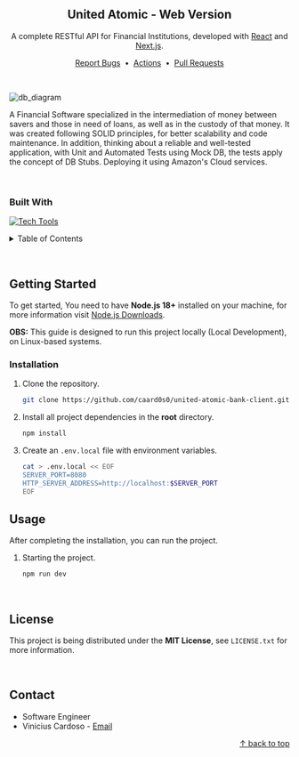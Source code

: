 <div id="top"></div>

<!-- About the Project -->
<div align="center">
    <h2>United Atomic - Web Version</h2>
    <p>A complete RESTful API for Financial Institutions, developed with <a href="https://react.dev/">React</a> and <a href="https://nextjs.org/">Next.js</a>.</p>
    <a href="https://github.com/caard0s0/united-atomic-bank-client/issues">Report Bugs</a>
    &nbsp;&bull;&nbsp;
    <a href="https://github.com/caard0s0/united-atomic-bank-client/actions">Actions</a>
    &nbsp;&bull;&nbsp;
    <a href="https://github.com/caard0s0/united-atomic-bank-client/pulls">Pull Requests</a>
</div>

&nbsp;

![db_diagram](https://github.com/caard0s0/united-atomic-bank/assets/95318788/1032912b-ea59-4588-b1e8-5c79c2409d4a)

A Financial Software specialized in the intermediation of money between savers and those in need of loans, as well as in the custody of that money. It was created following SOLID principles, for better scalability and code maintenance. In addition, thinking about a reliable and well-tested application, with Unit and Automated Tests using Mock DB, the tests apply the concept of DB Stubs. Deploying it using Amazon's Cloud services.

&nbsp;

<h3>Built With</h3>

[![Tech Tools](https://skillicons.dev/icons?i=html,tailwind,ts,react,nextjs)](https://skillicons.dev)

<!-- Table of Contents -->
<details>
  <summary>Table of Contents</summary>
    <ol>
        <li>
            <a href="#getting-started">Getting Started</a>
            <ul>
                <li><a href="#installation">Installation</a></li>
                <li><a href="#usage">Usage</a></li>
            </ul>
        </li>
        <li><a href="#license">License</a></li>
        <li><a href="#contact">Contact</a></li>
    </ol>
</details>

&nbsp;

<!-- Getting Started -->
<h2 id="getting-started">Getting Started</h2>

<p>To get started, You need to have <strong>Node.js 18+</strong> installed on your machine, for more information visit <a href="https://nodejs.org/en/download">Node.js Downloads</a>.

<p><strong>OBS:</strong> This guide is designed to run this project locally (Local Development), on Linux-based systems.</p>

<!-- Installation -->
<h3 id="installation">Installation</h3>

1. Clone the repository.

    ```bash
    git clone https://github.com/caard0s0/united-atomic-bank-client.git
    ```

2. Install all project dependencies in the <strong>root</strong> directory.

    ```bash
    npm install
    ```

3. Create an `.env.local` file with environment variables.

    ```bash
    cat > .env.local << EOF
    SERVER_PORT=8080
    HTTP_SERVER_ADDRESS=http://localhost:$SERVER_PORT
    EOF
    ```

<!-- Usage -->
<h2 id="usage">Usage</h2>

<p>After completing the installation, you can run the project.</p>

1. Starting the project.

    ```bash
    npm run dev
    ```

<br>

<!-- License -->
<h2 id="license">License</h2>

This project is being distributed under the <strong>MIT License</strong>, see `LICENSE.txt` for more information.

<br>

<!-- Contact -->
<h2 id="contact">Contact</h2>

-   Software Engineer
-   Vinicius Cardoso - <a href="mailto:cardoso.business.ctt@gmail.com">Email</a>

<p align="right">
    <a href="#top"> &uarr; back to top</a>
</p>
